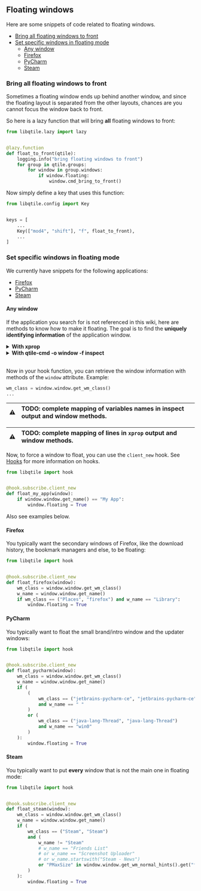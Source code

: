 ## Floating windows
Here are some snippets of code related to floating windows.

- [Bring all floating windows to front](#bring-all-floating-windows-to-front)
- [Set specific windows in floating mode](#set-specific-windows-in-floating-mode)
  - [Any window](#any-window)
  - [Firefox](#firefox)
  - [PyCharm](#pycharm)
  - [Steam](#steam)

### Bring all floating windows to front
Sometimes a floating window ends up behind another window,
and since the floating layout is separated from the other layouts,
chances are you cannot focus the window back to front.

So here is a lazy function that will bring **all** floating windows to front:

```python
from libqtile.lazy import lazy


@lazy.function
def float_to_front(qtile):
    logging.info("bring floating windows to front")
    for group in qtile.groups:
        for window in group.windows:
            if window.floating:
                window.cmd_bring_to_front()
```

Now simply define a key that uses this function:

```python
from libqtile.config import Key


keys = [
    ...
    Key(["mod4", "shift"], "f", float_to_front),
    ...
]
```

### Set specific windows in floating mode
We currently have snippets for the following applications:
- [Firefox](#firefox)
- [PyCharm](#pycharm)
- [Steam](#steam)

#### Any window
If the application you search for is not referenced in this wiki,
here are methods to know how to make it floating.
The goal is to find the **uniquely identifying information**
of the application window.

<details>
<summary><strong>With xprop</strong></summary><br>

1. install the `xprop` tool if it's not already available on your system
2. launch the desired application
3. run `xprop` in a terminal
4. click on the application window

In some cases, the window you want to have floating disappear quite fast.
In that case, you'll want to run a command like `application & xprop`.
Be prepared to click quickly!

Now that you have clicked on the application window,
`xprop` exits and you're left with some information output in your terminal.
You need to find the **identifying information** in this output.

Some applications are difficult to uniquely identify,
like the Update window of [Steam](#steam).
Don't hesitate to run a `diff` on the `xprop` output
of two different windows of the same application
to find identifying information.

You will usually look at `WM_CLASS` and `WM_NAME`. As an example,
here is the output of `xprop` for an Atom (the editor) window:

```
XdndTypeList(ATOM) = STRING, UTF8_STRING, TEXT, text/plain, chromium/x-renderer-taint, chromium/x-web-custom-data
_NET_WM_STATE(ATOM) = _NET_WM_STATE_MAXIMIZED_VERT, _NET_WM_STATE_MAXIMIZED_HORZ
_NET_WM_DESKTOP(CARDINAL) = 0
WM_STATE(WM_STATE):
		window state: Normal
		icon window: 0x0
_NET_WM_USER_TIME(CARDINAL) = 105925334
WM_NORMAL_HINTS(WM_SIZE_HINTS):
		program specified location: 1080, 440
_NET_WM_ICON(CARDINAL) =
WM_NAME(UTF8_STRING) = "custom-apps.md — ~/data/dev/forks/qtile-wiki — Atom"
_NET_WM_NAME(UTF8_STRING) = "custom-apps.md — ~/data/dev/forks/qtile-wiki — Atom"
XdndAware(ATOM) = BITMAP
_MOTIF_WM_HINTS(_MOTIF_WM_HINTS) = 0x2, 0x0, 0x1, 0x0, 0x0
_NET_WM_BYPASS_COMPOSITOR(CARDINAL) = 2
WM_WINDOW_ROLE(STRING) = "browser-window"
WM_CLASS(STRING) = "atom", "Atom"
_NET_WM_WINDOW_TYPE(ATOM) = _NET_WM_WINDOW_TYPE_NORMAL
_NET_WM_PID(CARDINAL) = 1132137
WM_LOCALE_NAME(STRING) = "en_US.UTF-8"
WM_CLIENT_MACHINE(STRING) = "corsair"
WM_PROTOCOLS(ATOM): protocols  WM_DELETE_WINDOW, _NET_WM_PING
```
</details>

<details>
<summary><strong>With qtile-cmd -o window -f inspect</strong></summary><br>

To get information about the desired application window,
prepare to quickly focus the window
(by moving your mouse or by your keyboard shortcuts),
and run this one-liner in a terminal:

```bash
sleep 1; qtile-cmd -o window -f inspect
```

You will have one second to move the focus to the desired window.
Increase the sleep time if it is too short.

Example output for an Atom window:

```
{'attributes': {'all_event_masks': 6520959,
                'backing_pixel': 0,
                'backing_planes': 4294967295,
                'backing_store': 0,
                'bit_gravity': 1,
                'class': 1,
                'do_not_propagate_mask': 0,
                'map_is_installed': 1,
                'map_state': 2,
                'override_redirect': 0,
                'save_under': 0,
                'visual': 33,
                'win_gravity': 1,
                'your_event_mask': 6422544},
 'float_info': {'height': 1896, 'width': 1080, 'x': 0, 'y': 24},
 'hints': None,
 'name': 'custom-apps.md — ~/data/dev/forks/qtile-wiki — Atom',
 'normalhints': {'base_height': 0,
                 'base_width': 0,
                 'flags': {'PPosition'},
                 'height_inc': 0,
                 'max_aspect': 0,
                 'max_height': 0,
                 'max_width': 0,
                 'min_aspect': 0,
                 'min_height': 0,
                 'min_width': 0,
                 'width_inc': 0,
                 'win_gravity': 0},
 'properties': ['XdndTypeList',
                '_NET_WM_STATE',
                '_NET_WM_DESKTOP',
                'WM_STATE',
                '_NET_WM_USER_TIME',
                'WM_NORMAL_HINTS',
                '_NET_WM_ICON',
                'WM_NAME',
                '_NET_WM_NAME',
                'XdndAware',
                '_MOTIF_WM_HINTS',
                '_NET_WM_BYPASS_COMPOSITOR',
                'WM_WINDOW_ROLE',
                'WM_CLASS',
                '_NET_WM_WINDOW_TYPE',
                '_NET_WM_PID',
                'WM_LOCALE_NAME',
                'WM_CLIENT_MACHINE',
                'WM_PROTOCOLS'],
 'protocols': ['WM_DELETE_WINDOW', '_NET_WM_PING'],
 'state': (1, 0),
 'wm_class': ('atom', 'Atom'),
 'wm_client_machine': 'corsair',
 'wm_icon_name': None,
 'wm_transient_for': None,
 'wm_type': 'normal',
 'wm_window_role': 'browser-window'}
```

You need to find the **identifying information** in this output.

Some applications are difficult to uniquely identify,
like the Update window of [Steam](#steam).
Don't hesitate to run a `diff` on the command output
of two different windows of the same application
to find identifying information.

You will usually look at `wm_class` and `name`.
</details><br>

Now in your hook function, you can retrieve the window information
with methods of the `window` attribute. Example:

```python
wm_class = window.window.get_wm_class()
...
```

:warning: | TODO: complete mapping of variables names in inspect output and window methods.
---: | :----

:warning: | TODO: complete mapping of lines in `xprop` output and window methods.
---: | :----


Now, to force a window to float, you can use the `client_new` hook.
See [Hooks](http://docs.qtile.org/en/latest/manual/ref/hooks.html)
for more information on hooks.

```python
from libqtile import hook


@hook.subscribe.client_new
def float_my_app(window):
    if window.window.get_name() == "My App":
        window.floating = True
```

Also see examples below.


#### Firefox
You typically want the secondary windows of Firefox,
like the download history, the bookmark managers and else,
to be floating:

```python
from libqtile import hook


@hook.subscribe.client_new
def float_firefox(window):
    wm_class = window.window.get_wm_class()
    w_name = window.window.get_name()
    if wm_class == ("Places", "firefox") and w_name == "Library":
        window.floating = True
```

#### PyCharm
You typically want to float the small brand/intro window
and the updater windows:

```python
from libqtile import hook


@hook.subscribe.client_new
def float_pycharm(window):
    wm_class = window.window.get_wm_class()
    w_name = window.window.get_name()
    if (
        (
            wm_class == ("jetbrains-pycharm-ce", "jetbrains-pycharm-ce")
            and w_name == " "
        )
        or (
            wm_class == ("java-lang-Thread", "java-lang-Thread")
            and w_name == "win0"
        )
    ):
        window.floating = True
```

#### Steam
You typically want to put **every** window that is not the main one
in floating mode:

```python
from libqtile import hook


@hook.subscribe.client_new
def float_steam(window):
    wm_class = window.window.get_wm_class()
    w_name = window.window.get_name()
    if (
        wm_class == ("Steam", "Steam")
        and (
            w_name != "Steam"
            # w_name == "Friends List"
            # or w_name == "Screenshot Uploader"
            # or w_name.startswith("Steam - News")
            or "PMaxSize" in window.window.get_wm_normal_hints().get("flags", ())
        )
    ):
        window.floating = True
```

